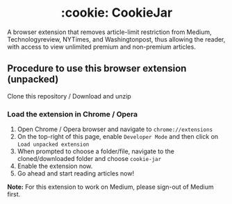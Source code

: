 <div align="center">
  <h1>
    :cookie: CookieJar
  </h1>
</div>

A browser extension that removes article-limit restriction from Medium, Technologyreview, NYTimes, and Washingtonpost, thus allowing the reader, with access to view unlimited premium and non-premium articles.

## Procedure to use this browser extension (unpacked)

Clone this repository / Download and unzip

### Load the extension in Chrome / Opera
1. Open Chrome / Opera browser and navigate to `chrome://extensions`
2. On the top-right of this page, enable `Developer Mode` and then click on `Load unpacked extension`
3. When prompted to choose a folder/file, navigate to the cloned/downloaded folder and choose `cookie-jar`
4. Enable the extension now.
5. Go ahead and start reading articles now!


**Note:** For this extension to work on Medium, please sign-out of Medium first.